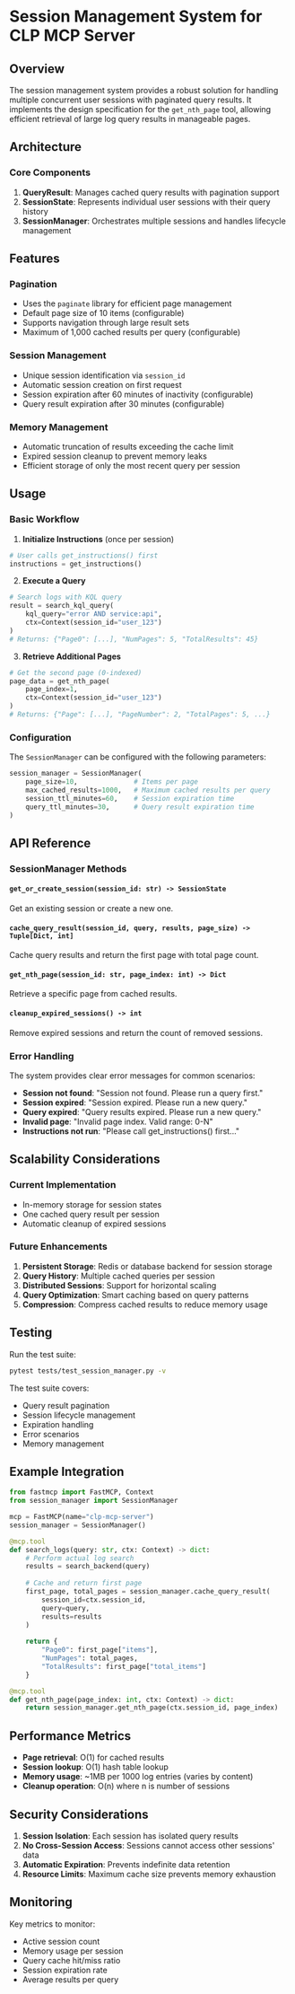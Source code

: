 # Session Management System for CLP MCP Server

## Overview

The session management system provides a robust solution for handling multiple concurrent user sessions with paginated query results. It implements the design specification for the `get_nth_page` tool, allowing efficient retrieval of large log query results in manageable pages.

## Architecture

### Core Components

1. **QueryResult**: Manages cached query results with pagination support
2. **SessionState**: Represents individual user sessions with their query history
3. **SessionManager**: Orchestrates multiple sessions and handles lifecycle management

## Features

### Pagination
- Uses the `paginate` library for efficient page management
- Default page size of 10 items (configurable)
- Supports navigation through large result sets
- Maximum of 1,000 cached results per query (configurable)

### Session Management
- Unique session identification via `session_id`
- Automatic session creation on first request
- Session expiration after 60 minutes of inactivity (configurable)
- Query result expiration after 30 minutes (configurable)

### Memory Management
- Automatic truncation of results exceeding the cache limit
- Expired session cleanup to prevent memory leaks
- Efficient storage of only the most recent query per session

## Usage

### Basic Workflow

1. **Initialize Instructions** (once per session)
```python
# User calls get_instructions() first
instructions = get_instructions()
```

2. **Execute a Query**
```python
# Search logs with KQL query
result = search_kql_query(
    kql_query="error AND service:api",
    ctx=Context(session_id="user_123")
)
# Returns: {"Page0": [...], "NumPages": 5, "TotalResults": 45}
```

3. **Retrieve Additional Pages**
```python
# Get the second page (0-indexed)
page_data = get_nth_page(
    page_index=1,
    ctx=Context(session_id="user_123")
)
# Returns: {"Page": [...], "PageNumber": 2, "TotalPages": 5, ...}
```

### Configuration

The `SessionManager` can be configured with the following parameters:

```python
session_manager = SessionManager(
    page_size=10,              # Items per page
    max_cached_results=1000,   # Maximum cached results per query
    session_ttl_minutes=60,    # Session expiration time
    query_ttl_minutes=30,      # Query result expiration time
)
```

## API Reference

### SessionManager Methods

#### `get_or_create_session(session_id: str) -> SessionState`
Get an existing session or create a new one.

#### `cache_query_result(session_id, query, results, page_size) -> Tuple[Dict, int]`
Cache query results and return the first page with total page count.

#### `get_nth_page(session_id: str, page_index: int) -> Dict`
Retrieve a specific page from cached results.

#### `cleanup_expired_sessions() -> int`
Remove expired sessions and return the count of removed sessions.

### Error Handling

The system provides clear error messages for common scenarios:

- **Session not found**: "Session not found. Please run a query first."
- **Session expired**: "Session expired. Please run a new query."
- **Query expired**: "Query results expired. Please run a new query."
- **Invalid page**: "Invalid page index. Valid range: 0-N"
- **Instructions not run**: "Please call get_instructions() first..."

## Scalability Considerations

### Current Implementation
- In-memory storage for session states
- One cached query result per session
- Automatic cleanup of expired sessions

### Future Enhancements
1. **Persistent Storage**: Redis or database backend for session storage
2. **Query History**: Multiple cached queries per session
3. **Distributed Sessions**: Support for horizontal scaling
4. **Query Optimization**: Smart caching based on query patterns
5. **Compression**: Compress cached results to reduce memory usage

## Testing

Run the test suite:
```bash
pytest tests/test_session_manager.py -v
```

The test suite covers:
- Query result pagination
- Session lifecycle management
- Expiration handling
- Error scenarios
- Memory management

## Example Integration

```python
from fastmcp import FastMCP, Context
from session_manager import SessionManager

mcp = FastMCP(name="clp-mcp-server")
session_manager = SessionManager()

@mcp.tool
def search_logs(query: str, ctx: Context) -> dict:
    # Perform actual log search
    results = search_backend(query)
    
    # Cache and return first page
    first_page, total_pages = session_manager.cache_query_result(
        session_id=ctx.session_id,
        query=query,
        results=results
    )
    
    return {
        "Page0": first_page["items"],
        "NumPages": total_pages,
        "TotalResults": first_page["total_items"]
    }

@mcp.tool
def get_nth_page(page_index: int, ctx: Context) -> dict:
    return session_manager.get_nth_page(ctx.session_id, page_index)
```

## Performance Metrics

- **Page retrieval**: O(1) for cached results
- **Session lookup**: O(1) hash table lookup
- **Memory usage**: ~1MB per 1000 log entries (varies by content)
- **Cleanup operation**: O(n) where n is number of sessions

## Security Considerations

1. **Session Isolation**: Each session has isolated query results
2. **No Cross-Session Access**: Sessions cannot access other sessions' data
3. **Automatic Expiration**: Prevents indefinite data retention
4. **Resource Limits**: Maximum cache size prevents memory exhaustion

## Monitoring

Key metrics to monitor:
- Active session count
- Memory usage per session
- Query cache hit/miss ratio
- Session expiration rate
- Average results per query